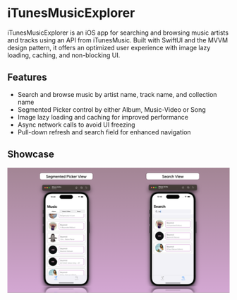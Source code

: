 # iTunesMusicExplorer

iTunesMusicExplorer is an iOS app for searching and browsing music artists and tracks using an API from iTunesMusic. Built with SwiftUI and the MVVM design pattern, it offers an optimized user experience with image lazy loading, caching, and non-blocking UI.

## Features

- Search and browse music by artist name, track name, and collection name
- Segmented Picker control by either Album, Music-Video or Song
- Image lazy loading and caching for improved performance
- Async network calls to avoid UI freezing
- Pull-down refresh and search field for enhanced navigation

## Showcase
![](Resources/KeyNote_SS_001.png)
